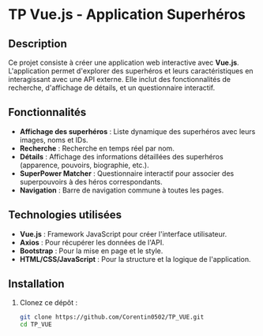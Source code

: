 # TP Vue.js - Application Superhéros

## Description

Ce projet consiste à créer une application web interactive avec **Vue.js**. L'application permet d'explorer des superhéros et leurs caractéristiques en interagissant avec une API externe. Elle inclut des fonctionnalités de recherche, d'affichage de détails, et un questionnaire interactif.

## Fonctionnalités

- **Affichage des superhéros** : Liste dynamique des superhéros avec leurs images, noms et IDs.
- **Recherche** : Recherche en temps réel par nom.
- **Détails** : Affichage des informations détaillées des superhéros (apparence, pouvoirs, biographie, etc.).
- **SuperPower Matcher** : Questionnaire interactif pour associer des superpouvoirs à des héros correspondants.
- **Navigation** : Barre de navigation commune à toutes les pages.

## Technologies utilisées

- **Vue.js** : Framework JavaScript pour créer l'interface utilisateur.
- **Axios** : Pour récupérer les données de l'API.
- **Bootstrap** : Pour la mise en page et le style.
- **HTML/CSS/JavaScript** : Pour la structure et la logique de l'application.

## Installation

1. Clonez ce dépôt :
   ```bash
   git clone https://github.com/Corentin0502/TP_VUE.git
   cd TP_VUE
